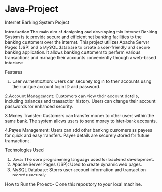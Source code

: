 # Java-Project

Internet Banking System Project

Introduction
The main aim of designing and developing this Internet Banking System is to provide secure and efficient net banking facilities to the banking customers over the internet. This project utilizes Apache Server Pages (JSP) and a MySQL database to create a user-friendly and secure banking application. It allows banking customers to perform various transactions and manage their accounts conveniently through a web-based interface.

Features
1. User Authentication: Users can securely log in to their accounts using their unique account login ID and password.

2.Account Management: Customers can view their account details, including balances and transaction history. Users can change their account passwords for enhanced security.

3.Money Transfer: Customers can transfer money to other users within the same bank. The system allows users to send money to inter-bank accounts.

4.Payee Management: Users can add other banking customers as payees for quick and easy transfers. Payee details are securely stored for future transactions.


Technologies Used:

1. Java: The core programming language used for backend development.
2. Apache Server Pages (JSP): Used to create dynamic web pages.
3. MySQL Database: Stores user account information and transaction records securely.

How to Run the Project:-
Clone this repository to your local machine.

